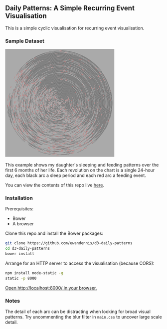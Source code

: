 ## Daily Patterns: A Simple Recurring Event Visualisation

This is a simple cyclic visualisation for recurring event visualisation.

### Sample Dataset

<img src="sample.png" width="350" alt="Daily Patterns Example">

This example shows my daughter's sleeping and feeding patterns over the first 6 months of her life.  Each revolution on the chart is a single 24-hour day, each black arc a sleep period and each red arc a feeding event.

You can view the contents of this repo live [here](http://ewandennis.github.io/d3-daily-patterns/).

### Installation

Prerequisites:
 - Bower
 - A browser

Clone this repo and install the Bower packages:

```bash
git clone https://github.com/ewandennis/d3-daily-patterns
cd d3-daily-patterns
bower install
```

Arrange for an HTTP server to access the visualisation (because CORS):

```bash
npm install node-static -g
static -p 8000
```

[Open http://localhost:8000/ in your browser.](http://localhost:8000/)

### Notes

The detail of each arc can be distracting when looking for broad visual patterns.  Try uncommenting the blur filter in `main.css` to uncover large scale detail.

